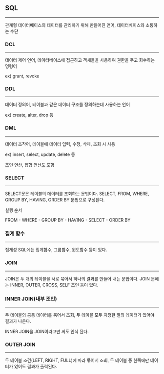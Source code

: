 ## SQL

---

관계형 데이터베이스의 데이터를 관리하기 위해 만들어진 언어, 데이터베이스와 소통하는 수단

### DCL

---

데이터 제어 언어, 데이터베이스에 접근하고 객체들을 사용하여 권한을 주고 회수하는 명령어

ex) grant, revoke

### DDL

---

데이터 정의어, 테이블과 같은 데이터 구조를 정의하는데 사용하는 언어

ex) create, alter, drop 등

### DML

---

데이터 조작어, 테이블에 데이터 입력, 수정, 삭제, 조회 시 사용

ex) insert, select, update, delete 등

조인 연산, 집합 연산도 포함

### SELECT

---

SELECT문은 테이블의 데이터를 조회하는 문법이다. SELECT, FROM, WHERE, GROUP BY, HAVING, ORDER BY 문법으로 구성된다.

실행 순서

FROM - WHERE - GROUP BY - HAVING - SELECT - ORDER BY

### 집계 함수

---

집계성 SQL에는 집계함수, 그룹함수, 윈도함수 등이 있다.

### JOIN

---

JOIN은 두 개의 테이블을 서로 묶어서 하나의 결과를 만들어 내는 문법이다. JOIN 문에는 INNER, OUTER, CROSS, SELF 조인 등이 있다.

### INNER JOIN(내부 조인)

---

두 테이블의 공통 데이터를 묶어서 조회, 두 테이블 모두 지정한 열의 데이터가 있어야 결과가 나온다.

INNER JOIN을 JOIN이라고만 써도 인식 된다.

### OUTER JOIN

---

두 테이블 조건(LEFT, RIGHT, FULL)에 따라 묶어서 조회, 두 테이블 중 한쪽에만 데이터가 있어도 결과가 출력된다.
